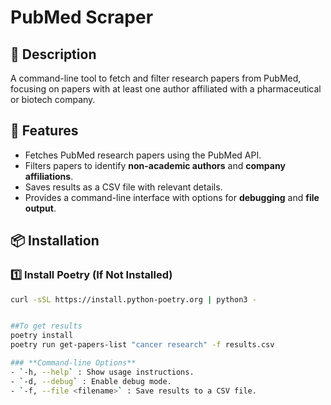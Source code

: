 # PubMed Scraper

## 📖 Description
A command-line tool to fetch and filter research papers from PubMed, focusing on papers with at least one author affiliated with a pharmaceutical or biotech company.

## 🚀 Features
- Fetches PubMed research papers using the PubMed API.
- Filters papers to identify **non-academic authors** and **company affiliations**.
- Saves results as a CSV file with relevant details.
- Provides a command-line interface with options for **debugging** and **file output**.

## 📦 Installation

### 1️⃣ Install Poetry (If Not Installed)
```sh
curl -sSL https://install.python-poetry.org | python3 -


##To get results
poetry install
poetry run get-papers-list "cancer research" -f results.csv

### **Command-line Options**
- `-h, --help` : Show usage instructions.
- `-d, --debug` : Enable debug mode.
- `-f, --file <filename>` : Save results to a CSV file.

